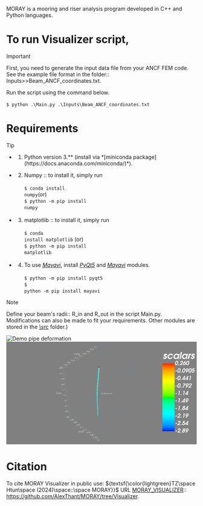 MORAY is a mooring and riser analysis program developed in C++ and Python languages.

# To run Visualizer script, 
>[!IMPORTANT]
><p>First, you need to generate the input data file from your ANCF FEM code.<br>
>See the example file format in the folder:: Inputs>>Beam_ANCF_coordinates.txt.</p>

<p>Run the script using the command below.</p>
<code>$ python .\Main.py .\Inputs\Beam_ANCF_coordinates.txt</code>

 # Requirements
 >[!TIP]
 > - 1. <p> Python version 3.** (install via *[miniconda package](https://docs.anaconda.com/miniconda/)*).<br>
 > - 2. Numpy :: to install it, simply run<br><br>
 ><code>$ conda install numpy</code>(or)<br>
 ><code>$ python -m pip install numpy</code><br><br>
 > - 3. matplotlib :: to install it, simply run<br><br>
 ><code>$ conda install matplotlib</code> (or)<br> 
 ><code>$ python -m pip install matplotlib</code><br><br>
 > - 4. To use *[Mayavi](https://mayavi.readthedocs.io/en/latest/)*, install *[PyQt5](https://pypi.org/project/PyQt5/)* and *[Mayavi](https://mayavi.readthedocs.io/en/latest/)* modules.<br><br>
><code>$ python -m pip install pyqt5</code><br>
><code>$ python -m pip install mayavi</code></p>

 >[!NOTE]
 >Define your beam's radii:: R_in and R_out in the script Main.py.
 >Modifications can also be made to fit your requirements. Other modules are stored in the *[\src](https://github.com/AlexThant/MORAY/blob/Visualizer/Visualizer/src)* folder.)


![Demo pipe deformation](https://github.com/AlexThant/MORAY/blob/Visualizer/Visualizer/Drill_pipe_demo_display.png)
![Demo pipe deformation in Mayavi](https://github.com/AlexThant/MORAY/blob/Visualizer/ANCF_pipe_snapshot.png)


# Citation
To cite MORAY Visualizer in public use:</span>
${textsf{\color{lightgreen}TZ\space Htun\space (2024)\space::\space MORAY}}$ URL [MORAY_VISUALIZER](https://github.com/AlexThant/MORAY/tree/Visualizer):: https://github.com/AlexThant/MORAY/tree/Visualizer.

